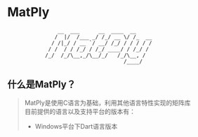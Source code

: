 # MatPly

```text
                __  ___      __  ____  __     
               /  |/  /___ _/ /_/ __ \/ /_  __
              / /|_/ / __ `/ __/ /_/ / / / / /
             / /  / / /_/ / /_/ ____/ / /_/ / 
            /_/  /_/\__,_/\__/_/   /_/\__, /  
                                     /____/   
```

## 什么是MatPly？
> MatPly是使用C语言为基础，利用其他语言特性实现的矩阵库  
> 目前提供的语言以及支持平台的版本有：
> - Windows平台下Dart语言版本  

